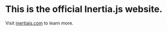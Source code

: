 # This is the official Inertia.js website.

Visit [inertiajs.com](https://inertiajs.com/) to learn more.
